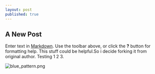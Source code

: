 ```yaml
---
layout: post
published: true
---
```

## A New Post

Enter text in [Markdown](http://daringfireball.net/projects/markdown/). Use the toolbar above, or click the **?** button for formatting help.
This stuff could be helpful.So i decide forking it from original author. Testing 1 2 3.

![blue_pattern.png]({{site.baseurl}}/_posts/blue_pattern.png)
